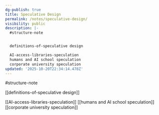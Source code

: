 ```yaml
---
dg-publish: true
title: Speculative Design
permalink: /notes/speculative-design/
visibility: public
description: |-
  #structure-note


  definitions-of-speculative design

  AI-access-libraries-speculation
  humans and AI school speculation
  corporate university speculation
updated: '2025-10-20T22:34:14.478Z'
---
```

#structure-note


[[definitions-of-speculative design]]

[[AI-access-libraries-speculation]]
[[humans and AI school speculation]]
[[corporate university speculation]]




